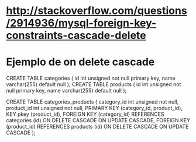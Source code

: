# http://stackoverflow.com/questions/2914936/mysql-foreign-key-constraints-cascade-delete
# Ejemplo de on delete cascade

CREATE TABLE categories (
    id int unsigned not null primary key,
    name varchar(255) default null
);
CREATE TABLE products (
    id int unsigned not null primary key,
    name varchar(255) default null
);

CREATE TABLE categories_products (
    category_id int unsigned not null,
    product_id int unsigned not null,
    PRIMARY KEY (category_id, product_id),
    KEY pkey (product_id),
    FOREIGN KEY (category_id) REFERENCES categories (id)
       ON DELETE CASCADE
       ON UPDATE CASCADE,
    FOREIGN KEY (product_id) REFERENCES products (id)
       ON DELETE CASCADE
       ON UPDATE CASCADE
);

